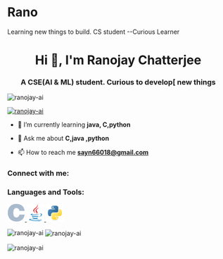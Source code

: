 # Rano
Learning new things to build. CS student --Curious Learner
<h1 align="center">Hi 👋, I'm Ranojay Chatterjee</h1>
<h3 align="center">A CSE(AI & ML) student. Curious to develop[ new things</h3>

<p align="left"> <img src="https://komarev.com/ghpvc/?username=ranojay-ai&label=Profile%20views&color=0e75b6&style=flat" alt="ranojay-ai" /> </p>

<p align="left"> <a href="https://github.com/ryo-ma/github-profile-trophy"><img src="https://github-profile-trophy.vercel.app/?username=ranojay-ai" alt="ranojay-ai" /></a> </p>

- 🌱 I’m currently learning **java, C,python**

- 💬 Ask me about **C,java ,python**

- 📫 How to reach me **sayn66018@gmail.com**

<h3 align="left">Connect with me:</h3>
<p align="left">
</p>

<h3 align="left">Languages and Tools:</h3>
<p align="left"> <a href="https://www.cprogramming.com/" target="_blank" rel="noreferrer"> <img src="https://raw.githubusercontent.com/devicons/devicon/master/icons/c/c-original.svg" alt="c" width="40" height="40"/> </a> <a href="https://www.java.com" target="_blank" rel="noreferrer"> <img src="https://raw.githubusercontent.com/devicons/devicon/master/icons/java/java-original.svg" alt="java" width="40" height="40"/> </a> <a href="https://www.python.org" target="_blank" rel="noreferrer"> <img src="https://raw.githubusercontent.com/devicons/devicon/master/icons/python/python-original.svg" alt="python" width="40" height="40"/> </a> </p>

<p><img align="left" src="https://github-readme-stats.vercel.app/api/top-langs?username=ranojay-ai&show_icons=true&locale=en&layout=compact" alt="ranojay-ai" /></p>

<p>&nbsp;<img align="center" src="https://github-readme-stats.vercel.app/api?username=ranojay-ai&show_icons=true&locale=en" alt="ranojay-ai" /></p>

<p><img align="center" src="https://github-readme-streak-stats.herokuapp.com/?user=ranojay-ai&" alt="ranojay-ai" /></p>


